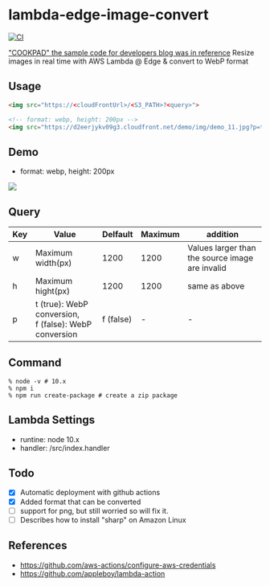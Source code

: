 # lambda-edge-image-convert

[![CI](https://github.com/taiga-tech/lambda-edge-image-convert/actions/workflows/main.yml/badge.svg)](https://github.com/taiga-tech/lambda-edge-image-convert/actions/workflows/main.yml)

["COOKPAD" the sample code for developers blog was in reference](http://techlife.cookpad.com/entry/2018-05-25-lambda-edge)
Resize images in real time with AWS Lambda @ Edge & convert to WebP format

## Usage

```html
<img src="https://<cloudFrontUrl>/<S3_PATH>?<query>">

<!-- format: webp, height: 200px -->
<img src="https://d2eerjykv09g3.cloudfront.net/demo/img/demo_11.jpg?p=t&h=200">
```

<!-- format: jpg, height: 100px -->
<!-- <img src="https://d2eerjykv09g3.cloudfront.net/demo/img/demo_11.jpg?p=f&h=100"> -->

## Demo

- format: webp, height: 200px
<img src="https://cdn.takahiro-and-michika.com/demo/img/demo_11.jpg?p=t&h=200">
<!-- - format: jpg, height: 100px
<img src="https://cdn.takahiro-and-michika.com/demo/img/demo_11.jpg?p=t&h=100"> -->

## Query

|Key|Value|Delfault|Maximum|addition|
|---|---|---|---|---|
|w|Maximum width(px)|1200|1200|Values larger than the source image are invalid|
|h|Maximum hight(px)|1200|1200|same as above|
|p|t (true): WebP conversion, <br />f (false): WebP conversion|f (false)|-|-|


## Command

```shell
% node -v # 10.x
% npm i
% npm run create-package # create a zip package
```

## Lambda Settings

- runtine: node 10.x
- handler: /src/index.handler

## Todo
- [x] Automatic deployment with github actions
- [x] Added format that can be converted
- [ ] support for png, but still worried so will fix it.
- [ ] Describes how to install "sharp" on Amazon Linux

## References

- https://github.com/aws-actions/configure-aws-credentials
- https://github.com/appleboy/lambda-action
